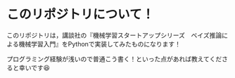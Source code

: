 # このリポジトリについて！
このリポジトリは，講談社の『機械学習スタートアップシリーズ　ベイズ推論による機械学習入門』をPythonで実装してみたものになります！

プログラミング経験が浅いので普通こう書く！といった点があれば教えてくださると幸いです😆